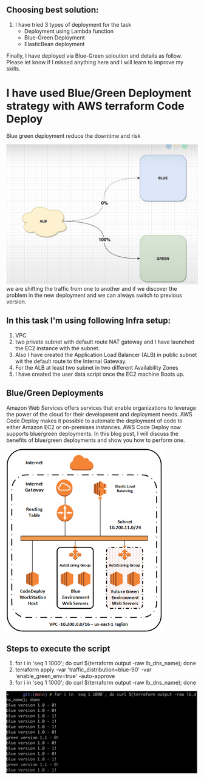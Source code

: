 
## Choosing best solution:
1. I have tried 3 types of deployment for the task
     * Deployment using Lambda function 
     * Blue-Green Deployment 
     * ElasticBean deployment 

 Finally, I have deployed via Blue-Green soloution and details as follow. Please let know if I missed anything here and I will learn to improve my skills. 

# I have used Blue/Green Deployment strategy with AWS terraform Code Deploy
Blue green deployment reduce the downtime and risk

![Alt text](<Blue green deployment.jpg>)
we are shifting the traffic from one to another and if we discover the problem in the new deployment and we can always switch to previous version. 

## In this task I'm using following Infra setup:
1. VPC
2. two private subnet with default route NAT gateway and I have launched the EC2 instance with the subnet. 
3. Also I have created the Application Load Balancer (ALB) in public subnet wit the default route to the Internal Gateway. 
4. For the ALB at least two subnet in two different Availability Zones
5. I have created the user data script once the EC2 machine Boots up. 

 ## Blue/Green Deployments 
Amazon Web Services offers services that enable organizations to leverage the power of the cloud for their development and deployment needs. AWS Code Deploy makes it possible to automate the deployment of code to either Amazon EC2 or on-premises instances. AWS Code Deploy now supports blue/green deployments. In this blog post, I will discuss the benefits of blue/green deployments and show you how to perform one.

![Alt text](image.png)

## Steps to execute the script
1. for i in 'seq 1 1000'; do curl $(terraform output -raw lb_dns_name); done 
2. terraform apply -var 'traffic_distribution=blue-90' -var 'enable_green_env=true' -auto-approve
3. for i in 'seq 1 1000'; do curl $(terraform output -raw lb_dns_name); done 

![Alt text](output.jpg)



